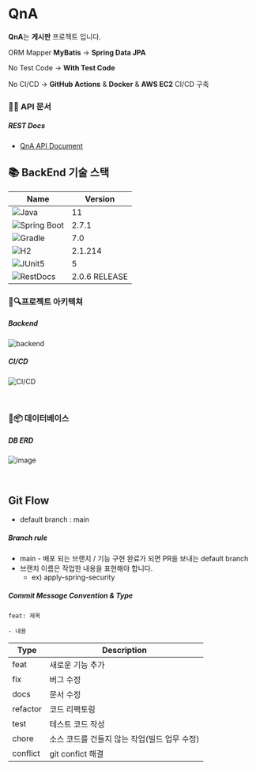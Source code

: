 <h1>QnA</h1>
<p> <b>QnA</b>는 <b>게시판</b> 프로젝트 입니다.</p>
<p> ORM Mapper <b>MyBatis</b> -> <b>Spring Data JPA</b></p>
<p> No Test Code -> <b>With Test Code</b></p>
<p> No CI/CD -> <b>GitHub Actions</b> & <b>Docker</b> & <b>AWS EC2</b> CI/CD 구축</p>

### 📌📗 API 문서

##### REST Docs
- [QnA API Document](http://15.164.38.90/api/docs/index.html)

## 📚 BackEnd 기술 스택

| Name   | Version |
| ------ | ------- |
| <img alt="Java" src="https://img.shields.io/badge/java-007396?style=for-the-badge&logo=java&logoColor=white"> | 11 |
| <img alt="Spring Boot" src="https://img.shields.io/badge/springboot-6DB33F?style=for-the-badge&logo=springboot&logoColor=white"> | 2.7.1 |
| <img alt="Gradle" src="https://img.shields.io/badge/gradle-02303A?style=for-the-badge&logo=gradle&logoColor=white"> | 7.0 |
| <img  alt="H2" src="https://img.shields.io/badge/H2-09476b?style=for-the-badge&logo=Databricks&logoColor=white"> | 2.1.214 |
| <img  alt="JUnit5" src="https://img.shields.io/badge/JUnit5-25A162?style=for-the-badge&logo=JUnit5&logoColor=white"> | 5 |
| <img  alt="RestDocs" src="https://img.shields.io/badge/RestDocs-8CA1AF?style=for-the-badge&logo=Read the Docs&logoColor=white"> | 2.0.6 RELEASE |

### 🌈🔍️프로젝트 아키텍쳐

##### Backend
![backend](https://user-images.githubusercontent.com/53131108/208902354-e8981f02-8d7a-447d-9a24-517771db56b6.png)

##### CI/CD
![CI/CD](https://user-images.githubusercontent.com/53131108/209106762-72caa494-c869-41a0-bf65-8c1d1f633e51.png)

</br>

### 📸📦️ 데이터베이스

##### DB ERD
![image](https://user-images.githubusercontent.com/53131108/210520503-cd84f33c-a0f0-4278-94c5-01ceaf681de8.png)

</br>

## Git Flow
- default branch : main
##### Branch rule
- main - 배포 되는 브랜치 / 기능 구현 완료가 되면 PR을 보내는 default branch
- 브랜치 이름은 작업한 내용을 표현해야 합니다. 
     - ex) apply-spring-security

##### Commit Message Convention & Type
```
feat: 제목

- 내용
```

  | Type | Description |
  |------|---|
  |feat|새로운 기능 추가|
  |fix|버그 수정|
  |docs|문서 수정|
  |refactor|코드 리팩토링|
  |test|테스트 코드 작성|
  |chore|소스 코드를 건들지 않는 작업(빌드 업무 수정)|
  |conflict| git confict 해결 |
